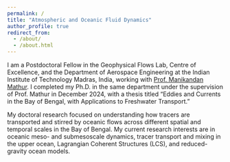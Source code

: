 ```yaml
---
permalink: /
title: "Atmospheric and Oceanic Fluid Dynamics"
author_profile: true
redirect_from: 
  - /about/
  - /about.html
---
```


I am a Postdoctoral Fellow in the Geophysical Flows Lab, Centre of Excellence, and the Department of Aerospace Engineering at the Indian Institute of Technology Madras, India, working with [Prof. Manikandan Mathur](https://scholar.google.co.in/citations?user=QbrM7-gAAAAJ&hl=en). I completed my Ph.D. in the same department under the supervision of Prof. Mathur in December 2024, with a thesis titled “Eddies and Currents in the Bay of Bengal, with Applications to Freshwater Transport.”

My doctoral research focused on understanding how tracers are transported and stirred by oceanic flows across different spatial and temporal scales in the Bay of Bengal. My current research interests are in oceanic meso- and submesoscale dynamics, tracer transport and mixing in the upper ocean, Lagrangian Coherent Structures (LCS), and reduced-gravity ocean models.
